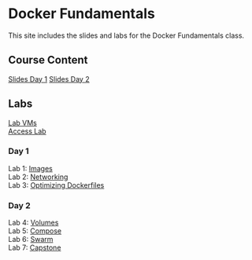 # Docker Fundamentals

This site includes the slides and labs for the Docker Fundamentals class.

## Course Content   
[Slides Day 1](https://www.dropbox.com/s/dbytx98113xozax/Docker-day1.pdf?dl=0)
[Slides Day 2](https://www.dropbox.com/s/g8n4du8z7pf7obz/Docker-day2.pdf?dl=0)

## Labs
[Lab VMs](https://docs.google.com/spreadsheets/d/17b51WzMkkax5ERipfQwA3iYXX4GO-TuGc75Ft5nipFk/edit?usp=sharing)   
[Access Lab](labs/access_docker/)   

### Day 1 
Lab 1: [Images](labs/images/)   
Lab 2: [Networking](labs/networking/)   
Lab 3: [Optimizing Dockerfiles](labs/adv-dockerfile/)    

### Day 2   
Lab 4: [Volumes](labs/volumes)   
Lab 5: [Compose](labs/compose)   
Lab 6: [Swarm](labs/orchestration)   
Lab 7: [Capstone](labs/capstone)   
